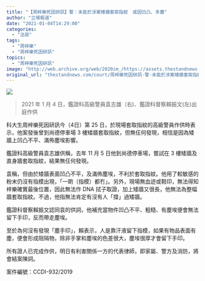 ```yaml
---
title: "【周梓樂死因研訊】警：未能於涉案矮牆套取指紋　或因凹凸、多塵"
author: "立場報道"
date: "2021-01-04T14:29:00"
categories:
  - "法庭"
tags:
  - "周梓樂"
  - "周梓樂死因研訊"
topics:
  - "周梓樂死因研訊"
image: "http://web.archive.org/web/2020im_/https://assets.thestandnews.com/media/photos/police-13_SZJG1_2dnvnZj.png"
original_url: "thestandnews.com/court/周梓樂死因研訊-警-未能於涉案矮牆套取指紋-或因凹凸-多塵"
---
```

![](http://web.archive.org/web/2020im_/https://assets.thestandnews.com/media/photos/police-13_SZJG1_2dnvnZj.png)
> 2021 年 1 月 4 日，鑑證科高級警員袁志雄（右)、鑑證科督察賴振文(左)出庭作供

科大生周梓樂死因研訊今（4日）第 25 日，於現場套取指紋的高級警員作供時表示，他案發後曾到尚德停車場 3 樓矮牆套取指紋，但無仼何發現，相信是因為矮牆上凹凸不平、滿佈塵埃影響。

鑑證科高級警員袁志雄供稱，去年 11 月 5 日他到尚德停車場，嘗試在 3 樓矮牆及直身牆套取指紋，結果無仼何發現。

袁稱，但由於矮牆表面凹凸不平，及滿佈塵埃，不利於套取指紋。他用了較敏感的粉末仍沒有指模出現，「一啲（指模）都冇」。另外，現場無血迹或鞋印，無法得知梓樂確實最後位置，因此無法作 DNA 拭子取證，加上矮牆又很長，他無法為整幅牆套取指紋。不過，他指無法肯定有沒有人「撐」過矮牆。

鑑證科督察賴振文認同袁的供詞，他補充當物件凹凸不平、粗糙、有塵埃便會無法留下手印，反而帶走塵埃。

至於為何沒有發現「塵手印」，賴表示，人是靠汗液留下指模，如果有物品表面有塵，便會形成阻隔物，除非手掌和塵埃的色差很大，塵埃很厚才會留下手印。

所有證人已完成作供，明日有利害關係一方的代表律師，即家屬、警方及消防，將會結案陳詞。

案件編號：CCDI-932/2019